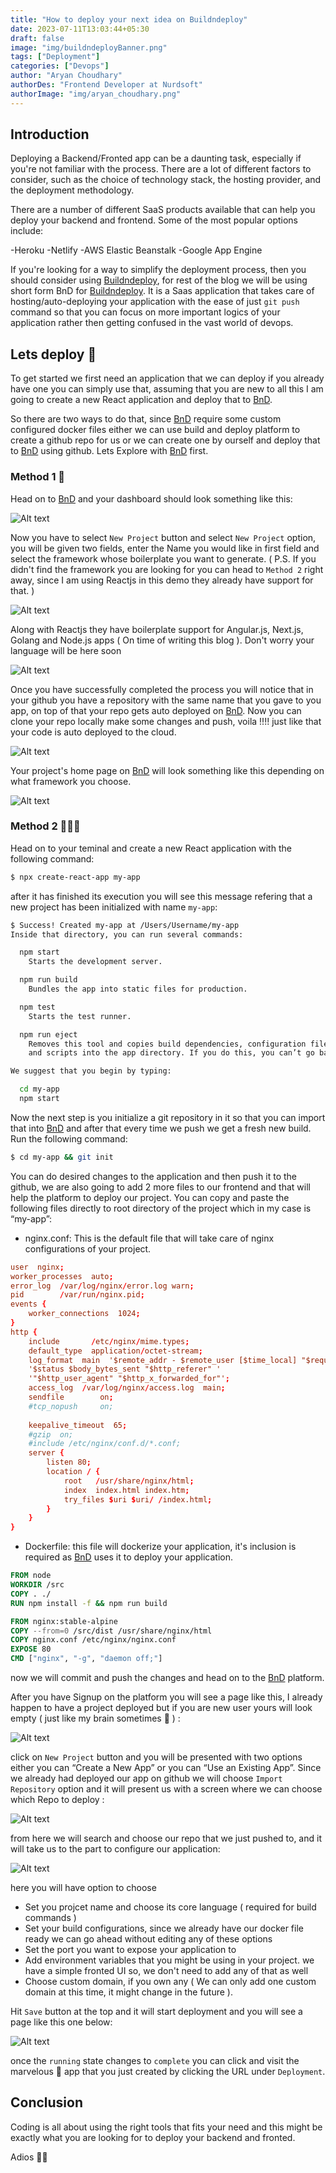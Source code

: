 ```yaml
---
title: "How to deploy your next idea on Buildndeploy"
date: 2023-07-11T13:03:44+05:30
draft: false
image: "img/buildndeployBanner.png"
tags: ["Deployment"]
categories: ["Devops"]
author: "Aryan Choudhary"
authorDes: "Frontend Developer at Nurdsoft"
authorImage: "img/aryan_choudhary.png"
---
```


## Introduction

Deploying a Backend/Fronted app can be a daunting task, especially if you're not familiar with the process. There are a lot of different factors to consider, such as the choice of technology stack, the hosting provider, and the deployment methodology.

There are a number of different SaaS products available that can help you deploy your backend and frontend. Some of the most popular options include:

-Heroku
-Netlify
-AWS Elastic Beanstalk
-Google App Engine

If you're looking for a way to simplify the deployment process, then you should consider using [Buildndeploy](https://buildndeploy.co/), for rest of the blog we will be using short form BnD for [Buildndeploy](https://buildndeploy.co/). It is a Saas application that takes care of hosting/auto-deploying your application with the ease of just ```git push``` command  so that you can focus on more important logics of your application rather then getting confused in the vast world of devops.


## Lets deploy 🚀

To get started we first need an application that we can deploy if you already have one you can simply use that, assuming that you are new to all this I am going to create a new React application and deploy that to [BnD](https://buildndeploy.co/).

So there are two ways to do that, since [BnD](https://buildndeploy.co/) require some custom configured docker files either we can use build and deploy platform to create a github repo for us or we can create one by ourself and deploy that to [BnD](https://buildndeploy.co/) using github. Lets Explore with [BnD](https://buildndeploy.co/) first.

### Method 1 👾

Head on to [BnD](https://buildndeploy.co/) and your dashboard should look something like this:

![Alt text](img/homepageBnd.png "buildndeploy homepage")

Now you have to select ```New Project``` button and select ```New Project``` option, you will be given two fields, enter the Name you would like in first field and select the framework whose boilerplate you want to generate. ( P.S. If you didn't find the framework you are looking for you can head to ```Method 2``` right away, since I am using Reactjs in this demo they already have support for that. )

![Alt text](img/bndOptionsAutoGenCode.png "Autogen Repo")

Along with Reactjs they have boilerplate support for Angular.js, Next.js, Golang and Node.js apps ( On time of writing this blog ). Don't worry your language will be here soon 

![Alt text](https://media.giphy.com/media/zVnS1ngPv2me2ijImJ/giphy.gif "gif")

Once you have successfully completed the process you will notice that in your github you have a repository with the same name that you gave to you app, on top of that your repo gets auto deployed on [BnD](https://buildndeploy.co/). Now you can clone your repo locally make some changes and push, voila !!!! just like that your code is auto deployed to the cloud. 

![Alt text](img/noCloud.jpeg "No cloud")

Your project's home page on [BnD](https://buildndeploy.co/) will look something like this depending on what framework you choose.

![Alt text](img/deploymentBnd.png "buildndeploy homepage")



### Method 2 🧑🏻‍💻
Head on to your teminal and create a new React application with the following command:
```bash
$ npx create-react-app my-app
```
after it has finished its execution you will see this message refering that a new project has been initialized with name ```my-app```:
```bash
$ Success! Created my-app at /Users/Username/my-app
Inside that directory, you can run several commands:

  npm start
    Starts the development server.

  npm run build
    Bundles the app into static files for production.

  npm test
    Starts the test runner.

  npm run eject
    Removes this tool and copies build dependencies, configuration files
    and scripts into the app directory. If you do this, you can’t go back!

We suggest that you begin by typing:

  cd my-app
  npm start
```
Now the next step is you initialize a git repository in it so that you can import that into [BnD](https://buildndeploy.co/) and after that every time we push we get a fresh new build. Run the following command:

```bash
$ cd my-app && git init
```
You can do desired changes to the application and then push it to the github, we are also going to add 2 more files to our frontend and that will help the platform to deploy our project. You can copy and paste the following files directly to root directory of the project which in my case is “my-app”:

* nginx.conf: This is the default file that will take care of nginx configurations of your project.
```conf
user  nginx;
worker_processes  auto;
error_log  /var/log/nginx/error.log warn;
pid        /var/run/nginx.pid;
events {
    worker_connections  1024;
}
http {
    include       /etc/nginx/mime.types;
    default_type  application/octet-stream;
    log_format  main  '$remote_addr - $remote_user [$time_local] "$request" '
    '$status $body_bytes_sent "$http_referer" '
    '"$http_user_agent" "$http_x_forwarded_for"';
    access_log  /var/log/nginx/access.log  main;
    sendfile        on;
    #tcp_nopush     on;
    
    keepalive_timeout  65;
    #gzip  on;
    #include /etc/nginx/conf.d/*.conf;
    server {
        listen 80;
        location / {
            root   /usr/share/nginx/html;
            index  index.html index.htm;
            try_files $uri $uri/ /index.html;
        }
    }
}
```

* Dockerfile: this file will dockerize your application, it's inclusion is required as [BnD](https://buildndeploy.co/) uses it to deploy your application.
```Dockerfile
FROM node
WORKDIR /src
COPY . ./
RUN npm install -f && npm run build

FROM nginx:stable-alpine
COPY --from=0 /src/dist /usr/share/nginx/html
COPY nginx.conf /etc/nginx/nginx.conf
EXPOSE 80
CMD ["nginx", "-g", "daemon off;"]
```
now we will commit and push the changes and head on to the [BnD](https://buildndeploy.co/) platform.

After you have Signup on the platform you will see a page like this, I already happen to have a project deployed but if you are new user yours will look empty ( just like my brain sometimes 🥲 ) :

![Alt text](img/homepageBnd.png "buildndeploy homepage")

click on ```New Project``` button and you will be presented with two options either you can “Create a New App” or you can “Use an Existing App”. Since we already had deployed our app on github we will choose ```Import Repository``` option and it will present us with a screen where we can choose which Repo to deploy :

![Alt text](img/deployBnd.png "buildndeploy homepage")

from here we will search and choose our repo that we just pushed to, and it will take us to the part to configure our application:

![Alt text](img/projectConfigure.png "buildndeploy homepage")

here you will have option to choose 
- Set you projcet name and choose its core language ( required for build commands )
- Set your build configurations, since we already have our docker file ready we can go ahead without editing any of these options
- Set the port you want to expose your application to
- Add environment variables that you might be using in your project. we have a simple fronted UI so, we don't need to add any of that as well
- Choose custom domain, if you own any ( We can only add one custom domain at this time, it might change in the future ).

Hit ```Save``` button at the top and it will start deployment and you will see a page like this one below:

![Alt text](img/deploymentBnd.png "buildndeploy homepage")

once the ```running``` state changes to ```complete``` you can click and visit the marvelous 🥺 app that you just created by clicking the URL under ```Deployment```. 


## Conclusion

Coding is all about using the right tools that fits your need and this might be exactly what you are looking for to deploy your backend and fronted.

Adios ✌🏻
